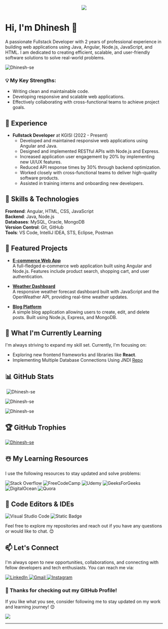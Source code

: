 <!-- Add a banner or header image -->
<p align="center"><img src="https://git-profile-readme-banner.vercel.app/api/python?username=Dhinesh&txt=Full%20Stack%20Developer%20Software Engineer"></p>


# Hi, I'm Dhinesh 👋

A passionate Fullstack Developer with 2 years of professional experience in building web applications using Java, Angular, Node.js, JavaScript, and HTML. I am dedicated to creating efficient, scalable, and user-friendly software solutions to solve real-world problems.

<p align="left"> <img src="https://komarev.com/ghpvc/?username=Dhinesh-se&label=Profile%20views&color=0e75b6&style=flat" alt="Dhinesh-se" /> </p>

### 💡 My Key Strengths:
- Writing clean and maintainable code.
- Developing responsive and scalable web applications.
- Effectively collaborating with cross-functional teams to achieve project goals.

## 📜 Experience

- **Fullstack Developer** at KGISl (2022 - Present)
  - Developed and maintained responsive web applications using Angular and Java.
  - Designed and implemented RESTful APIs with Node.js and Express.
  - Increased application user engagement by 20% by implementing new UI/UX features.
  - Reduced API response times by 30% through backend optimization.
  - Worked closely with cross-functional teams to deliver high-quality software products.
  - Assisted in training interns and onboarding new developers.

## 🔧 Skills & Technologies

**Frontend**: Angular, HTML, CSS, JavaScript  
**Backend**: Java, Node.js  
**Databases**: MySQL, Oracle, MongoDB  
**Version Control**: Git, GitHub  
**Tools**: VS Code, IntelliJ IDEA, STS, Eclipse, Postman

## 🚀 Featured Projects
- [**E-commerce Web App**](https://github.com/Dhinesh-se/ecommerce-app)  
  A full-fledged e-commerce web application built using Angular and Node.js. Features include product search, shopping cart, and user authentication.

- [**Weather Dashboard**](https://github.com/Dhinesh-se/weather-dashboard)  
  A responsive weather forecast dashboard built with JavaScript and the OpenWeather API, providing real-time weather updates.

- [**Blog Platform**](https://github.com/Dhinesh-se/blog-platform)  
  A simple blog application allowing users to create, edit, and delete posts. Built using Node.js, Express, and MongoDB.

## 🌱 What I'm Currently Learning

I'm always striving to expand my skill set. Currently, I'm focusing on:

- Exploring new frontend frameworks and libraries like **React**.
- Implementing Multiple Database Connections Using JNDI [Repo](https://github.com/Dhinesh-Se/MultipleDBConnInSpringBoot)

## 📊 GitHub Stats

<p>&nbsp;<img align="center" src="https://github-readme-stats.vercel.app/api?username=Dhinesh-se&show_icons=true&locale=en&theme=radical" alt="Dhinesh-se" /></p>

<p><img align="center" src="https://github-readme-streak-stats.herokuapp.com/?user=Dhinesh-se&theme=radical" alt="Dhinesh-se" /></p>

<p><img align="center" src="https://github-readme-stats.vercel.app/api/top-langs?username=Dhinesh-se&show_icons=true&locale=en&layout=compact" alt="Dhinesh-se" /></p>

## 🏆 GitHub Trophies
<p align="left"> <a href="https://github.com/ryo-ma/github-profile-trophy"><img src="https://github-profile-trophy.vercel.app/?username=Dhinesh-se&theme=radical" alt="Dhinesh-se" /></a> </p>

## ☃️ My Learning Resources

I use the following resources to stay updated and solve problems:

![Stack Overflow](https://img.shields.io/badge/-Stackoverflow-FE7A16?style=for-the-badge&logo=stack-overflow&logoColor=white)
![FreeCodeCamp](https://img.shields.io/badge/Freecodecamp-%23123.svg?&style=for-the-badge&logo=freecodecamp&logoColor=green)
![Udemy](https://img.shields.io/badge/Udemy-A435F0?style=for-the-badge&logo=Udemy&logoColor=white)
![GeeksForGeeks](https://img.shields.io/badge/GeeksforGeeks-gray?style=for-the-badge&logo=geeksforgeeks&logoColor=35914c)
![DigitalOcean](https://img.shields.io/badge/DO_Community-%230167ff.svg?style=for-the-badge&logo=digitalOcean&logoColor=white)
![Quora](https://img.shields.io/badge/Quora-%23B92B27.svg?style=for-the-badge&logo=Quora&logoColor=white)

## 📄 Code Editors & IDEs

![Visual Studio Code](https://img.shields.io/badge/VS%20Code-0078d7.svg?style=for-the-badge&logo=visual-studio-code&logoColor=white "Visual Studio Code")
![Static Badge](https://img.shields.io/badge/eclipse-marketplace?style=for-the-badge&logo=eclipse-marketplace)


Feel free to explore my repositories and reach out if you have any questions or would like to chat. 😊

## 📫 Let's Connect

I'm always open to new opportunities, collaborations, and connecting with fellow developers and tech enthusiasts. You can reach me via:

<a href="https://www.linkedin.com/in/dhineshse">
    <img src="https://img.shields.io/badge/LinkedIn-0077B5?style=for-the-badge&logo=linkedin&logoColor=white" title="LinkedIn" alt="LinkedIn"/>
</a>

<a href="mailto:elavarasivel1976@gmail.com"> 
    <img src="https://img.shields.io/badge/Gmail-D14836?style=for-the-badge&logo=gmail&logoColor=white" title="Gmail" alt="Gmail"/>
</a> 

<a href="https://www.instagram.com/dnesh_vd"> 
    <img src="https://img.shields.io/badge/Instagram-E4405F?style=for-the-badge&logo=instagram&logoColor=white" title="Instagram" alt="Instagram"/>
</a>

### 🙏 Thanks for checking out my GitHub Profile!
If you like what you see, consider following me to stay updated on my work and learning journey! 😊

![](https://img.shields.io/github/followers/Dhinesh-se?logo=github&style=for-the-badge&color=0891b2&labelColor=1c1917)

---
